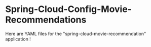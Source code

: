 # Spring-Cloud-Config-Movie-Recommendations

Here are YAML files for the "spring-cloud-movie-recommendation" application !
